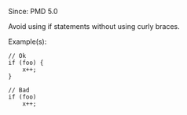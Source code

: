 Since: PMD 5.0

Avoid using if statements without using curly braces.

Example(s):
```
// Ok
if (foo) {
    x++;
}

// Bad
if (foo)
    x++;
```

